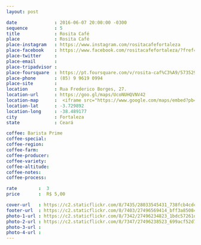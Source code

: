 ```yaml
---
layout: post

date              : 2016-06-07 20:00:00 -0300
sequence          : 5
title             : Rosita Café
place             : Rosita Café
place-instagram   : https://www.instagram.com/rositacafefortaleza
place-facebook    : https://www.facebook.com/rositacafefortaleza/?fref=ts
place-twitter     : 
place-email       : 
place-tripadvisor : 
place-foursquare  : https://pt.foursquare.com/v/rosita-caf%C3%A9/5735295c498e6df84a3eaf00
place-phone       : (85) 9 9619 0994
place-site        : 
location          : Rua Frederico Borges, 27.
location-url      : https://goo.gl/maps/UcoNUHQVNV42
location-map      :  <iframe src="https://www.google.com/maps/embed?pb=!1m18!1m12!1m3!1d3981.367413455305!2d-38.49137598573129!3d-3.7298332442230246!2m3!1f0!2f0!3f0!3m2!1i1024!2i768!4f13.1!3m3!1m2!1s0x7c7487999729e01%3A0x4baed042a917699d!2sRosita+Caf%C3%A9!5e0!3m2!1spt-BR!2sbr!4v1468162394668" width="100%" height="450" frameborder="0" style="border:0" scrolling="no"></iframe>
location-lat      : -3.729892
location-long     : -38.489177
city              : Fortaleza
state             : Ceará

coffee: Barista Prime
coffee-special: 
coffee-region: 
coffee-farm: 
coffee-producer: 
coffee-variety: 
coffee-altitude:
coffee-notes: 
coffee-process: 

rate        :  3
price       :  R$ 5,00

cover-url   : https://c2.staticflickr.com/8/7435/28033545431_738fcb4cdc_o.jpg
footer-url  : https://c2.staticflickr.com/8/7403/27496569414_bff3a85084_o.jpg
photo-1-url : https://c2.staticflickr.com/8/7342/27496234823_1bdc57261d_o.jpg
photo-2-url : https://c2.staticflickr.com/8/7347/27496238523_699acf52d7_o.jpg
photo-3-url : 
photo-4-url : 
---
```

